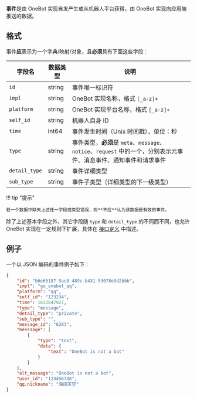 **事件**是由 OneBot 实现自发产生或从机器人平台获得，由 OneBot 实现向应用端推送的数据。

## 格式

事件**应**表示为一个字典/映射/对象，且**必须**具有下面这些字段：

字段名 | 数据类型 | 说明
--- | --- | ---
`id` | string | 事件唯一标识符
`impl` | string | OneBot 实现名称，格式 `[_a-z]+`
`platform` | string | OneBot 实现平台名称，格式 `[_a-z]+`
`self_id` | string | 机器人自身 ID
`time` | int64 | 事件发生时间（Unix 时间戳），单位：秒
`type` | string | 事件类型，**必须**是 `meta`、`message`、`notice`、`request` 中的一个，分别表示元事件、消息事件、通知事件和请求事件
`detail_type` | string | 事件详细类型
`sub_type` | string | 事件子类型（详细类型的下一级类型）

!!! tip "提示"

    若一个数据中缺失上述任一字段或类型错误，则**不应**认为该数据是有效的事件。

除了上述基本字段之外，其它字段随 `type` 和 `detail_type` 的不同而不同，也允许 OneBot 实现在一定规则下扩展，具体在 [接口定义](../../interface/index.md) 中描述。

## 例子

一个以 JSON 编码的事件例子如下：

```json
{
    "id": "b6e65187-5ac0-489c-b431-53078e9d2bbb",
    "impl": "go_onebot_qq",
    "platform": "qq",
    "self_id": "123234",
    "time": 1632847927,
    "type": "message",
    "detail_type": "private",
    "sub_type": "",
    "message_id": "6283",
    "messsage": [
        {
            "type": "text",
            "data": {
                "text": "OneBot is not a bot"
            }
        }
    ],
    "alt_message": "OneBot is not a bot",
    "user_id": "123456788",
    "qq.nickname": "海阔天空"
}
```
